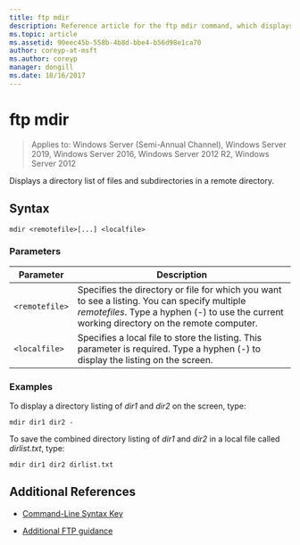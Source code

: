 ```yaml
---
title: ftp mdir
description: Reference article for the ftp mdir command, which displays a directory list of files and subdirectories in a remote directory.
ms.topic: article
ms.assetid: 90eec45b-558b-4b8d-bbe4-b56d98e1ca70
author: coreyp-at-msft
ms.author: coreyp
manager: dongill
ms.date: 10/16/2017
---
```


# ftp mdir

> Applies to: Windows Server (Semi-Annual Channel), Windows Server 2019, Windows Server 2016, Windows Server 2012 R2, Windows Server 2012

Displays a directory list of files and subdirectories in a remote directory.

## Syntax

```
mdir <remotefile>[...] <localfile>
```

### Parameters

| Parameter | Description |
| --------- | ----------- |
| `<remotefile>` | Specifies the directory or file for which you want to see a listing. You can specify multiple *remotefiles*. Type a hyphen (-) to use the current working directory on the remote computer. |
| `<localfile>` | Specifies a local file to store the listing. This parameter is required. Type a hyphen (-) to display the listing on the screen. |

### Examples

To display a directory listing of *dir1* and *dir2* on the screen, type:

```
mdir dir1 dir2 -
```

To save the combined directory listing of *dir1* and *dir2* in a local file called *dirlist.txt*, type:

```
mdir dir1 dir2 dirlist.txt
```

## Additional References

- [Command-Line Syntax Key](command-line-syntax-key.md)

- [Additional FTP guidance](/previous-versions/orphan-topics/ws.10/cc756013(v=ws.10))
